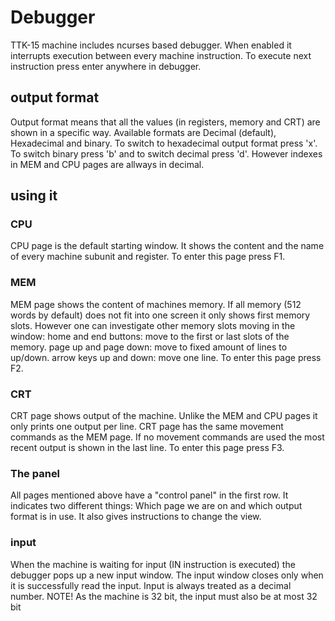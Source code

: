 # Debugger
TTK-15 machine includes ncurses based debugger. When enabled it interrupts execution 
between every machine instruction. To execute next instruction press enter anywhere
in debugger. 

## output format
Output format means that all the values (in registers, memory and CRT) are shown in
a specific way. Available formats are Decimal (default), Hexadecimal and binary.
To switch to hexadecimal output format press 'x'. To switch binary press 'b' and to
switch decimal press 'd'. However indexes in MEM and CPU pages are allways in decimal.

## using it

### CPU
CPU page is the default starting window. It shows the content and the name of every machine
subunit and register. To enter this page press F1.

### MEM
MEM page shows the content of machines memory. If all memory (512 words by default) does
not fit into one screen it only shows first memory slots. However one can investigate other
memory slots moving in the window:
home and end buttons: move to the first or last slots of the memory.
page up and page down: move to fixed amount of lines to up/down.
arrow keys up and down: move one line.
To enter this page press F2.

### CRT
CRT page shows output of the machine. Unlike the MEM and CPU pages it only prints one output
per line. CRT page has the same movement commands as the MEM page. If no movement commands are
used the most recent output is shown in the last line. To enter this page press F3.

### The panel
All pages mentioned above have a "control panel" in the first row. It indicates two different things:
Which page we are on and which output format is in use. It also gives instructions to change the view.

### input
When the machine is waiting for input (IN instruction is executed) the debugger pops up a new input window.
The input window closes only when it is successfully read the input.
Input is always treated as a decimal number.
NOTE! As the machine is 32 bit, the input must also be at most 32 bit
